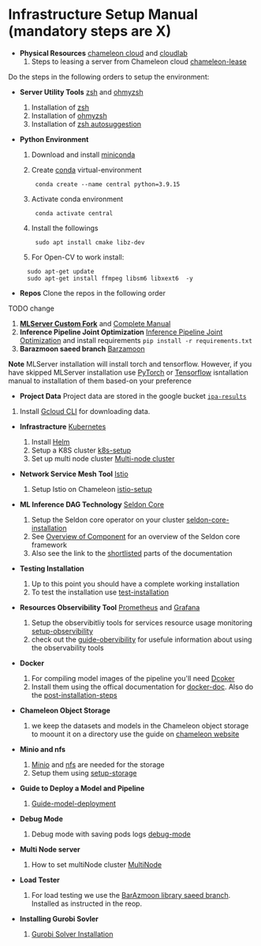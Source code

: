 # Infrastructure Setup Manual (mandatory steps are X)

* **Physical Resources** [chameleon cloud](https://www.chameleoncloud.org/) and [cloudlab](https://www.cloudlab.us/)
   1. Steps to leasing a server from Chameleon cloud [chameleon-lease](manual-installation/chameleon-lease.md)

Do the steps in the following orders to setup the environment:

* **Server Utility Tools** [zsh](https://www.zsh.org/) and [ohmyzsh](https://ohmyz.sh/)
   1. Installation of [zsh](https://github.com/ohmyzsh/ohmyzsh/wiki/Installing-ZSH)
   2. Installation of [ohmyzsh](https://github.com/ohmyzsh/ohmyzsh)
   3. Installation of [zsh autosuggestion](https://github.com/zsh-users/zsh-autosuggestions/blob/master/INSTALL.md)

* **Python Environment**
  1. Download and install [miniconda](https://docs.conda.io/en/latest/miniconda.html)
  2. Create [conda](https://docs.conda.io/en/latest/miniconda.html) virtual-environment
     ```
      conda create --name central python=3.9.15
     ```
  3. Activate conda environment
     ```
      conda activate central
     ```

  5. Install the followings
     ```
      sudo apt install cmake libz-dev
     ```
  6. For Open-CV to work install:
    ```
      sudo apt-get update
      sudo apt-get install ffmpeg libsm6 libxext6  -y
    ```

* **Repos**
Clone the repos in the following order

TODO change
   1. [**MLServer Custom Fork**](https://github.com/saeid93/MLServer) and [Complete Manual](manual-installation/custom-mlserver.md) 
   2. **Inference Pipeline Joint Optimization** [Inference Pipeline Joint Optimization](https://github.com/reconfigurable-ml-pipeline/infernece-pipeline-joint-optimization) and install requirements
     ```
      pip install -r requirements.txt
     ```
   3. **Barazmoon saeed branch** [Barzamoon](https://github.com/reconfigurable-ml-pipeline/load_tester)

**Note** MLServer installation will install torch and tensorflow. However, if you have skipped MLServer installation use [PyTorch](https://pytorch.org/) or [Tensorflow](https://www.tensorflow.org/install/pip#virtual-environment-install) isntallation manual to installation of them based-on your preference

* **Project Data**
Project data are stored in the google bucket [`ipa-results`](https://console.cloud.google.com/storage/browser?authuser=7&hl=en&project=kubernetes-consolidation)
1. Install [Gcloud CLI](https://cloud.google.com/sdk/docs/install) for downloading data.

* **Infrastracture** [Kubernetes](https://kubernetes.io/)
   1. Install [Helm](https://helm.sh/docs/intro/install/)
   3. Setup a K8S cluster [k8s-setup](manual-installation/setup-chameleon-k8s.md)
   4. Set up multi node cluster [Multi-node cluster](https://microk8s.io/docs/clustering)

* **Network Service Mesh Tool** [Istio](https://istio.io/)
   1. Setup Istio on Chameleon [istio-setup](manual-installation/setup-istio.md)

* **ML Inference DAG Technology** [Seldon Core](https://docs.seldon.io/projects/seldon-core/en/latest/)
   1. Setup the Seldon core operator on your cluster [seldon-core-installation](manual-installation/setup-seldon-core-installation.md)
   2. See [Overview of Component](https://docs.seldon.io/projects/seldon-core/en/latest/workflow/overview.html#metrics-with-prometheus) for an overview of the Seldon core framework
   3. Also see the link to the [shortlisted](manual-installation/guide-seldon.md) parts of the documentation

* **Testing Installation**
   1. Up to this point you should have a complete working installation
   2. To test the installation use [test-installation](manual-installation/test_installation.md)

* **Resources Observibility Tool** [Prometheus](https://prometheus.io/) and [Grafana](https://grafana.com/)
   1. Setup the observibitliy tools for services resource usage monitoring [setup-observibility](manual-installation/setup-prometeus-monitoring.md)
   2. check out the [guide-obervibility](manual-installation/guide-prometheus.md) for usefule information about using the observability tools

* **Docker**
   1. For compiling model images of the pipeline you'll need [Dcoker](https://www.docker.com/)
   2. Install them using the offical documentation for [docker-doc](https://docs.docker.com/engine/install/ubuntu/). Also do the [post-installation-steps](https://docs.docker.com/engine/install/linux-postinstall/)

* **Chameleon Object Storage**
   1. we keep the datasets and models in the Chameleon object storage to moount it on a directory use the guide on [chameleon website](https://chameleoncloud.readthedocs.io/en/latest/technical/swift.html#:~:text=Chameleon%20provides%20an%20object%20store,results%20produced%20by%20your%20experiments.)

* **Minio and nfs**
   1. [Minio](https://min.io/) and [nfs](https://en.wikipedia.org/wiki/Network_File_System) are needed for the storage
   2. Setup them using [setup-storage](manual-installation/setup-storage.md)

* **Guide to Deploy a Model and Pipeline**
   1. [Guide-model-deployment](manual-installation/guide-model-deployment.md)

* **Debug Mode**
    1. Debug mode with saving pods logs [debug-mode](manual-installation/debug-mode.md)

* **Multi Node server**
    1. How to set multiNode cluster [MultiNode](manual-installation/multi-node.md)

* **Load Tester**
   1. For load testing we use the [BarAzmoon library saeed branch](https://github.com/reconfigurable-ml-pipeline/load_tester). Installed as instructed in the reop.

* **Installing Gurobi Sovler**
   1. [Gurobi Solver Installation](manual-installation/gurobi-installation.md)


